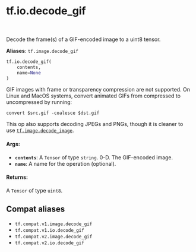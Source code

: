 <div itemscope itemtype="http://developers.google.com/ReferenceObject">
<meta itemprop="name" content="tf.io.decode_gif" />
<meta itemprop="path" content="Stable" />
</div>

# tf.io.decode_gif

<!-- Insert buttons and diff -->

<table class="tfo-notebook-buttons tfo-api" align="left">
</table>



Decode the frame(s) of a GIF-encoded image to a uint8 tensor.

**Aliases**: `tf.image.decode_gif`

``` python
tf.io.decode_gif(
    contents,
    name=None
)
```



<!-- Placeholder for "Used in" -->

GIF images with frame or transparency compression are not supported.
On Linux and MacOS systems, convert animated GIFs from compressed to
uncompressed by running:

    convert $src.gif -coalesce $dst.gif

This op also supports decoding JPEGs and PNGs, though it is cleaner to use
<a href="../../tf/io/decode_image.md"><code>tf.image.decode_image</code></a>.

#### Args:


* <b>`contents`</b>: A `Tensor` of type `string`. 0-D.  The GIF-encoded image.
* <b>`name`</b>: A name for the operation (optional).


#### Returns:

A `Tensor` of type `uint8`.


## Compat aliases

* `tf.compat.v1.image.decode_gif`
* `tf.compat.v1.io.decode_gif`
* `tf.compat.v2.image.decode_gif`
* `tf.compat.v2.io.decode_gif`

